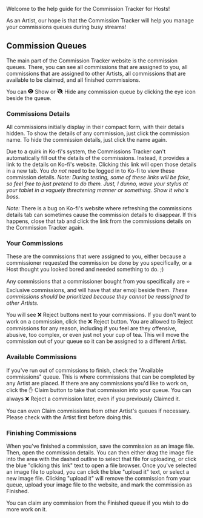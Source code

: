 Welcome to the help guide for the Commission Tracker for Hosts!

As an Artist, our hope is that the Commission Tracker will help you manage your commissions queues during busy streams!

## Commission Queues

The main part of the Commission Tracker website is the commission queues. There, you can see all commissions that are assigned to you, all commissions that are assigned to other Artists, all commissions that are available to be claimed, and all finished commissions.

You can <img style="height: 0.9em;" src="/static/img/eye-solid.svg"> Show or <img style="height: 0.9em;" src="/static/img/eye-slash-solid.svg"> Hide any commission queue by clicking the eye icon beside the queue.

### Commissions Details

All commissions initially display in their compact form, with their details hidden. To show the details of any commission, just click the commission name. To hide the commission details, just click the name again.

Due to a quirk in Ko-fi's system, the Commissions Tracker can't automatically fill out the details of the commissions. Instead, it provides a link to the details on Ko-fi's website. Clicking this link will open those details in a new tab. You *do not* need to be logged in to Ko-fi to view these commission details. *Note: During testing, some of these links will be fake, so feel free to just pretend to do them. Just, I dunno, wave your stylus at your tablet in a vaguely threatening manner or something. Show it who's boss.*

*Note:* There is a bug on Ko-fi's website where refreshing the commissions details tab can sometimes cause the commission details to disappear. If this happens, close that tab and click the link from the commissions details on the Commission Tracker again. 

### Your Commissions

These are the commissions that were assigned to you, either because a commissioner requested the commission be done by you specifically, or a Host thought you looked bored and needed something to do. ;)

Any commissions that a commissioner bought from you specifically are ⭐ Exclusive commissions, and will have that star emoji beside them. *These commissions should be prioritized because they cannot be reassigned to other Artists.*

You will see ❌ Reject buttons next to your commissions. If you don't want to work on a commission, click the ❌ Reject button. You are allowed to Reject commissions for any reason, including if you feel are they offensive, abusive, too complex, or even just not your cup of tea. This will move the commission out of your queue so it can be assigned to a different Artist.

### Available Commissions

If you've run out of commissions to finish, check the "Available commissions" queue. This is where commissions that can be completed by any Artist are placed. If there are any commissions you'd like to work on, click the ✋ Claim button to take that commission into your queue. You can always ❌ Reject a commission later, even if you previously Claimed it.

You can even Claim commissions from other Artist's queues if necessary. Please check with the Artist first before doing this.

### Finishing Commissions

When you've finished a commission, save the commission as an image file. Then, open the commission details. You can then either drag the image file into the area with the dashed outline to select that file for uploading, or click the blue "clicking this link" text to open a file browser. Once you've selected an image file to upload, you can click the blue "upload it" text, or select a new image file. Clicking "upload it" will remove the commission from your queue, upload your image file to the website, and mark the commission as Finished. 

You can claim any commission from the Finished queue if you wish to do more work on it.
